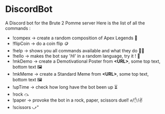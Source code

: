 # DiscordBot
A Discord bot for the Brute 2 Pomme server
Here is the list of all the commands :
* !compex   →   create a random composition of Apex Legends 🔮
* !flipCoin →   do a coin flip 🪙
* !help     →   shows you all commands available and what they do 👨‍🏫
* !hello    →   makes the bot say '*Hi*' in a random language, try it ! 💬
* !mkDemo   →   create a Demotivational Poster from **<**URL**>**, some top text, bottom text 🖼
* !mkMeme   →   create a Standard Meme from **<**URL**>**, some top text, bottom text 🖼
* !upTime   →   check how long have the bot been up ⏳
* !rock     ⤼
* !paper    →   provoke the bot in a rock, paper, scissors duel! ✊/✋/✌
* !scissors ⤻"

